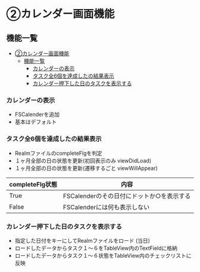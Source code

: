 # ②カレンダー画面機能

## 機能一覧
- [②カレンダー画面機能](#カレンダー画面機能)
  - [機能一覧](#機能一覧)
    - [カレンダーの表示](#カレンダーの表示)
    - [タスク全6個を達成したの結果表示](#タスク全6個を達成したの結果表示)
    - [カレンダー押下した日のタスクを表示する](#カレンダー押下した日のタスクを表示する)


### カレンダーの表示
- FSCalenderを追加
- 基本はデフォルト

### タスク全6個を達成したの結果表示
- RealmファイルのcompleteFlgを判定
- １ヶ月全部の日の状態を更新(初回表示のみ viewDidLoad)
- １ヶ月全部の日の状態を更新(遷移するごと viewWillAppear)

| completeFlg状態 | 内容 |
|---|---|
| True |  FSCalenderのその日付にドットか○を表示する |
| False | FSCalenderには何も表示しない  |

### カレンダー押下した日のタスクを表示する
- 指定した日付をキーにしてRealmファイルをロード (当日)
- ロードしたデータからタスク１〜６をTableView内のTextFieldに格納
- ロードしたデータからタスク１〜６状態をTableView内のチェックリストに反映